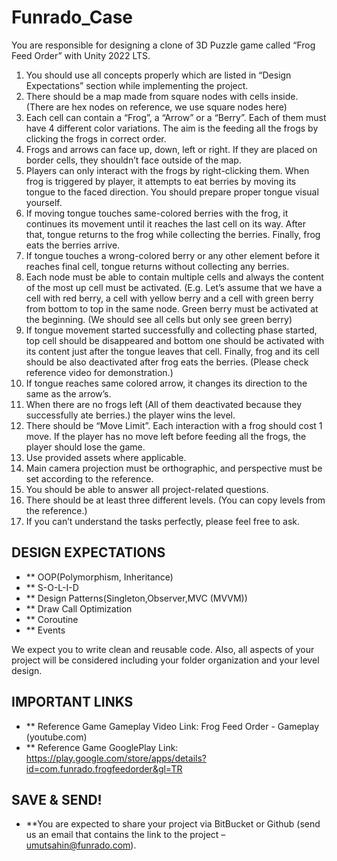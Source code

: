 # Funrado_Case

You are responsible for designing a clone of 3D Puzzle game called “Frog Feed Order” with Unity 2022 LTS. 

1. You should use all concepts properly which are listed in “Design Expectations” section while implementing the 
project.
2. There should be a map made from square nodes with cells inside. (There are hex nodes on reference, we use 
square nodes here)
3. Each cell can contain a “Frog”, a “Arrow” or a “Berry”. Each of them must have 4 different color variations. The 
aim is the feeding all the frogs by clicking the frogs in correct order.
4. Frogs and arrows can face up, down, left or right. If they are placed on border cells, they shouldn’t face outside 
of the map.
5. Players can only interact with the frogs by right-clicking them. When frog is triggered by player, it attempts to 
eat berries by moving its tongue to the faced direction. You should prepare proper tongue visual yourself.
6. If moving tongue touches same-colored berries with the frog, it continues its movement until it reaches the 
last cell on its way. After that, tongue returns to the frog while collecting the berries. Finally, frog eats the 
berries arrive.
7. If tongue touches a wrong-colored berry or any other element before it reaches final cell, tongue returns 
without collecting any berries.
8. Each node must be able to contain multiple cells and always the content of the most up cell must be activated. 
(E.g. Let’s assume that we have a cell with red berry, a cell with yellow berry and a cell with green berry from 
bottom to top in the same node. Green berry must be activated at the beginning. (We should see all cells but 
only see green berry)
9. If tongue movement started successfully and collecting phase started, top cell should be disappeared and 
bottom one should be activated with its content just after the tongue leaves that cell. Finally, frog and its cell 
should be also deactivated after frog eats the berries. (Please check reference video for demonstration.)
10. If tongue reaches same colored arrow, it changes its direction to the same as the arrow’s. 
11. When there are no frogs left (All of them deactivated because they successfully ate berries.) the player wins 
the level.
12. There should be “Move Limit”. Each interaction with a frog should cost 1 move. If the player has no move left 
before feeding all the frogs, the player should lose the game.
13. Use provided assets where applicable.
14. Main camera projection must be orthographic, and perspective must be set according to the reference.
15. You should be able to answer all project-related questions.
16. There should be at least three different levels. (You can copy levels from the reference.)
17. If you can’t understand the tasks perfectly, please feel free to ask.

## DESIGN EXPECTATIONS
- ** OOP(Polymorphism, Inheritance)
- ** S-O-L-I-D
- ** Design Patterns(Singleton,Observer,MVC (MVVM))
- ** Draw Call Optimization
- ** Coroutine
- ** Events

We expect you to write clean and reusable code. Also, all aspects of your project will be considered including 
your folder organization and your level design.
## IMPORTANT LINKS
- ** Reference Game Gameplay Video Link:
Frog Feed Order - Gameplay (youtube.com)
- ** Reference Game GooglePlay Link:
https://play.google.com/store/apps/details?id=com.funrado.frogfeedorder&gl=TR

## SAVE & SEND!
- **You are expected to share your project via BitBucket or Github (send us an email that contains the link to the 
project – umutsahin@funrado.com).
